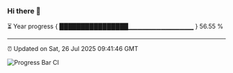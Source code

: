 ### Hi there 👋

⏳ Year progress { ████████████████▁▁▁▁▁▁▁▁▁▁▁▁▁▁ } 56.55 %

---

⏰ Updated on Sat, 26 Jul 2025 09:41:46 GMT

![Progress Bar CI](https://github.com/IshwaranRudhara/GIT-ACTION/workflows/Progress%20Bar%20CI/badge.svg)
